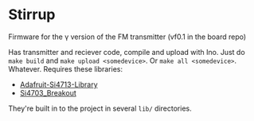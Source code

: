 Stirrup
=======

Firmware for the γ version of the FM transmitter (vf0.1 in the board repo)

Has transmitter and reciever code, compile and upload with Ino.
Just do `make build` and `make upload <somedevice>`. Or `make all <somedevice>`. Whatever.
Requires these libraries:

* [Adafruit-Si4713-Library](https://github.com/adafruit/Adafruit-Si4713-Library)
* [Si4703_Breakout](https://github.com/sparkfun/Si4703_FM_Tuner_Evaluation_Board/tree/master/Libraries/Si4703_Breakout)

They're built in to the project in several `lib/` directories.